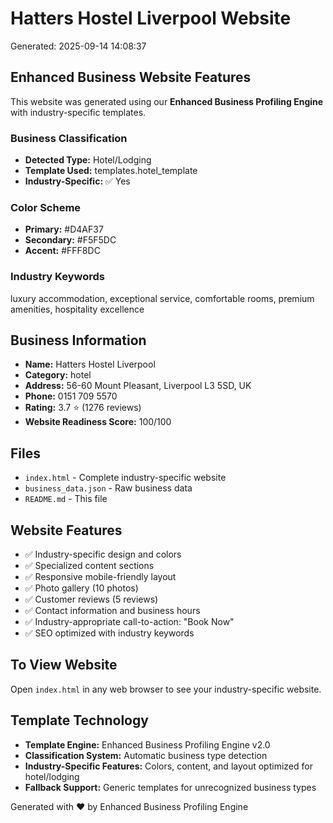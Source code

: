 # Hatters Hostel Liverpool Website

Generated: 2025-09-14 14:08:37

## Enhanced Business Website Features

This website was generated using our **Enhanced Business Profiling Engine** with industry-specific templates.

### Business Classification
- **Detected Type:** Hotel/Lodging
- **Template Used:** templates.hotel_template
- **Industry-Specific:** ✅ Yes

### Color Scheme
- **Primary:** #D4AF37
- **Secondary:** #F5F5DC
- **Accent:** #FFF8DC

### Industry Keywords
luxury accommodation, exceptional service, comfortable rooms, premium amenities, hospitality excellence

## Business Information
- **Name:** Hatters Hostel Liverpool
- **Category:** hotel
- **Address:** 56-60 Mount Pleasant, Liverpool L3 5SD, UK
- **Phone:** 0151 709 5570
- **Rating:** 3.7 ⭐ (1276 reviews)
- **Website Readiness Score:** 100/100

## Files
- `index.html` - Complete industry-specific website
- `business_data.json` - Raw business data
- `README.md` - This file

## Website Features
- ✅ Industry-specific design and colors
- ✅ Specialized content sections
- ✅ Responsive mobile-friendly layout
- ✅ Photo gallery (10 photos)
- ✅ Customer reviews (5 reviews)
- ✅ Contact information and business hours
- ✅ Industry-appropriate call-to-action: "Book Now"
- ✅ SEO optimized with industry keywords

## To View Website
Open `index.html` in any web browser to see your industry-specific website.

## Template Technology
- **Template Engine:** Enhanced Business Profiling Engine v2.0
- **Classification System:** Automatic business type detection
- **Industry-Specific Features:** Colors, content, and layout optimized for hotel/lodging
- **Fallback Support:** Generic templates for unrecognized business types

Generated with ❤️ by Enhanced Business Profiling Engine
